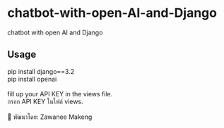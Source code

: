 # chatbot-with-open-AI-and-Django
chatbot with open AI and Django<br> 
## Usage<br> 
pip install django==3.2<br> 
pip install openai<br> <br> 
fill up  your API KEY in the views file.
<br> กรอก API KEY ในไฟล์ views.<br> <br> 
🧕 พัฒนาโดย: Zawanee Makeng
